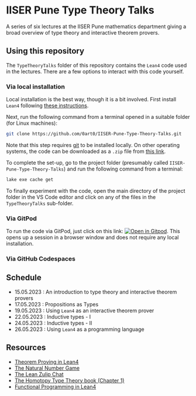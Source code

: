 # IISER Pune Type Theory Talks

A series of six lectures at the IISER Pune mathematics department giving a broad overview of type theory and interactive theorem provers.

## Using this repository

The `TypeTheoryTalks` folder of this repository contains the `Lean4` code used in the lectures. There are a few options to interact with this code yourself.

### Via local installation

Local installation is the best way, though it is a bit involved. First install `Lean4` following [these instructions](https://leanprover.github.io/lean4/doc/quickstart.html).

Next, run the following command from a terminal opened in a suitable folder (for Linux machines):

```bash
git clone https://github.com/0art0/IISER-Pune-Type-Theory-Talks.git
```

Note that this step requires [git](https://git-scm.com/) to be installed locally. On other operating systems, the code can be downloaded as a `.zip` file from [this link](https://github.com/0art0/IISER-Pune-Type-Theory-Talks/archive/refs/heads/main.zip). 

To complete the set-up, go to the project folder (presumably called `IISER-Pune-Type-Theory-Talks`) and run the following command from a terminal:

```bash
lake exe cache get
```

To finally experiment with the code, open the main directory of the project folder in the VS Code editor and click on any of the files in the `TypeTheoryTalks` sub-folder.

### Via GitPod

To run the code via GitPod, just click on this link: [![Open in Gitpod](https://gitpod.io/button/open-in-gitpod.svg)](https://gitpod.io/#https://github.com/0art0/IISER-Pune-Type-Theory-Talks). This opens up a session in a browser window and does not require any local installation.

### Via GitHub Codespaces

## Schedule

- 15.05.2023 : An introduction to type theory and interactive theorem provers
- 17.05.2023 : Propositions as Types
- 19.05.2023 : Using `Lean4` as an interactive theorem prover
- 22.05.2023 : Inductive types - I
- 24.05.2023 : Inductive types - II
- 26.05.2023 : Using `Lean4` as a programming language

## Resources

- [Theorem Proving in Lean4](https://leanprover.github.io/theorem_proving_in_lean4/)
- [The Natural Number Game](https://adam.math.hhu.de/#/g/hhu-adam/NNG4)
- [The Lean Zulip Chat](https://leanprover.zulipchat.com/)
- [The Homotopy Type Theory book (Chapter 1)](https://homotopytypetheory.org/book/)
- [Functional Programming in Lean4](https://leanprover.github.io/functional_programming_in_lean/)